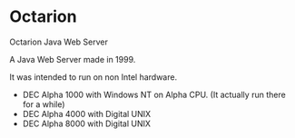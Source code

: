 # Octarion
Octarion Java Web Server

A Java Web Server made in 1999.

It was intended to run on non Intel hardware.

- DEC Alpha 1000 with Windows NT on Alpha CPU. (It actually run there for a while)
- DEC Alpha 4000 with Digital UNIX
- DEC Alpha 8000 with Digital UNIX

